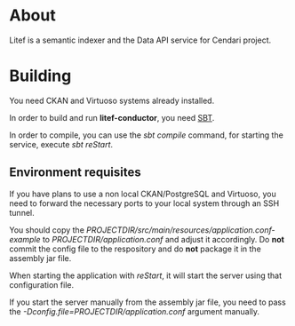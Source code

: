 # About

Litef is a semantic indexer and the Data API service for Cendari project.

# Building

You need CKAN and Virtuoso systems already installed.

In order to build and run **litef-conductor**, you need [SBT](www.scala-sbt.org).

In order to compile, you can use the *sbt compile* command, for starting
the service, execute *sbt reStart*.

## Environment requisites

If you have plans to use a non local CKAN/PostgreSQL and Virtuoso, you need to
forward the necessary ports to your local system through an SSH tunnel.

You should copy the *PROJECTDIR/src/main/resources/application.conf-example* to
*PROJECTDIR/application.conf* and adjust it accordingly. Do **not** commit
the config file to the respository and do **not** package it in the assembly
jar file.

When starting the application with *reStart*, it will start the server using
that configuration file.

If you start the server manually from the assembly jar file, you need to
pass the *-Dconfig.file=PROJECTDIR/application.conf* argument manually.


